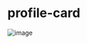 # profile-card

![image](https://github.com/user-attachments/assets/89ab801f-eedc-4714-9a77-e8e4186227d7)

